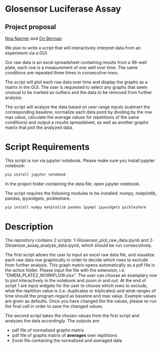 # Glosensor Luciferase Assay
## Project proposal
[Noa Nairner](https://noanai.github.io/) and [Ori Berman](https://ori1992.github.io/)

We plan to write a script that will interactively interpret data from an experiment via a GUI. 

Our raw data is an excel spreadsheet containing results from a 96-well plate, each row is a measurement of one well over time. The same conditions are repeated three times in consecutive rows. 

The script will plot each row data over time and display the graphs as a matrix in the GUI. The user is requested to select any graphs that seem unusual to be marked as outliers and the data to be removed from further analysis. 

The script will analyze the data based on user range inputs (subtract the corresponding baseline, normalize each data point by dividing by the row max value, calculate the average values for repetitions of the same conditions) and output a results spreadsheet, as well as another graphs matrix that plot the analyzed data. 

# Script Requirements
This script is run via jupyter notebook. Please make sure you install jupyter notebook:
```python
pip install jupyter notebook
```
In the project folder containing the data file, open jupyter notebook.

The script requires the following modules to be installed: numpy, matplotlib, pandas, ipywidgets, pickleshare.
```python
pip install numpy matplotlib pandas ipympl ipywidgets pickleshare
```

# Description
The repository contains 2 scripts: 1-Glosensor_plot_raw_data.ipynb and 2-Glosensor_assay_analyze_data.ipynb, which should be run consecutively.

The first script allows the user to input an excel raw data file, and visualize each raw data row graphically in order to decide which rows to exclude from further analysis. This graph matrix opens automatically as a pdf file in the active folder. Please input the file with the extension, i.e. "DMEM_PLATE2_WORKFLOW.xlsx".
The user can choose an examplary row to plot interactively in the notebook and zoom in and out. 
At the end of script 1 are input widgets for the user to choose which rows to exclude, what the repitition value is (i.e. duplicates or triplicates) and what ranges of time should the program regard as baseline and max value. Example values are given as defaults. Once you have changed the the values, please re-run the final cell in order to save the changed values.

The second script takes the chosen values from the first script and analyzes the data accordingly. The outputs are:
- pdf file of normalized graphs matrix
- pdf file of graphs matrix of **averages** over repititions
- Excel file containing the normalized and averaged data